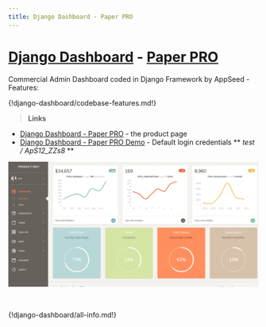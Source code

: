 ```yaml
---
title: Django Dashboard - Paper PRO
---
```


# [Django Dashboard](http://appseed.us/admin-dashboards/django) - [Paper PRO](https://appseed.us/admin-dashboards/django-dashboard-paper-pro)

Commercial Admin Dashboard coded in Django Framework by AppSeed - Features:

{!django-dashboard/codebase-features.md!}

> **Links**

- [Django Dashboard - Paper PRO](https://appseed.us/admin-dashboards/django-dashboard-paper-pro) - the product page
- [Django Dashboard - Paper PRO Demo](https://django-dashboard-paper-pro.appseed.us/login/) - Default login credentials ** *test / ApS12_ZZs8* **

![Django Dashboard - Paper PRO Design, admin dashboard starter coded in Django Framework by AppSeed.](https://raw.githubusercontent.com/app-generator/django-dashboard-paper-pro/master/media/django-dashboard-paper-pro-screen.png) 

<br />

{!django-dashboard/all-info.md!}
